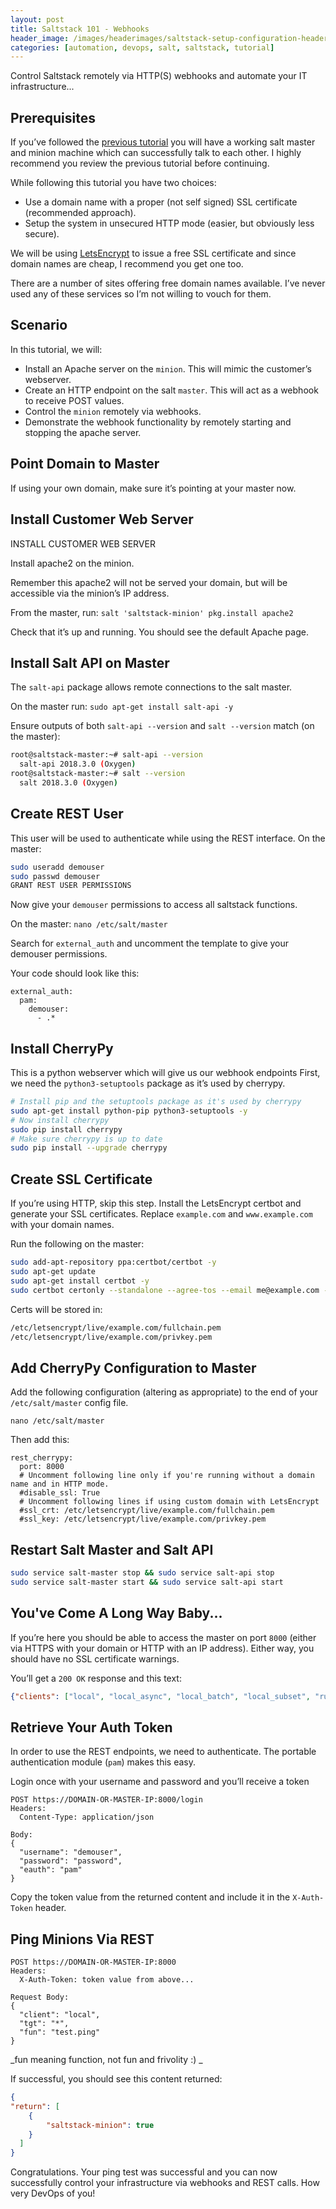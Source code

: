 ```yaml
---
layout: post
title: Saltstack 101 - Webhooks
header_image: /images/headerimages/saltstack-setup-configuration-header.png
categories: [automation, devops, salt, saltstack, tutorial]
---
```


Control Saltstack remotely via HTTP(S) webhooks and automate your IT infrastructure...

## Prerequisites

If you’ve followed the [previous tutorial](saltstack-101-setup-configuration) you will have a working salt master and minion machine which can successfully talk to each other. I highly recommend you review the previous tutorial before continuing.

While following this tutorial you have two choices:

- Use a domain name with a proper (not self signed) SSL certificate (recommended approach).
- Setup the system in unsecured HTTP mode (easier, but obviously less secure).

We will be using [LetsEncrypt](https://letsencrypt.org/) to issue a free SSL certificate and since domain names are cheap, I recommend you get one too.

There are a number of sites offering free domain names available. I’ve never used any of these services so I’m not willing to vouch for them.

## Scenario

In this tutorial, we will:

- Install an Apache server on the `minion`. This will mimic the customer’s webserver.
- Create an HTTP endpoint on the salt `master`. This will act as a webhook to receive POST values.
- Control the `minion` remotely via webhooks.
- Demonstrate the webhook functionality by remotely starting and stopping the apache server.

## Point Domain to Master

If using your own domain, make sure it’s pointing at your master now.

## Install Customer Web Server
INSTALL CUSTOMER WEB SERVER

Install apache2 on the minion.

Remember this apache2 will not be served your domain, but will be accessible via the minion’s IP address.

From the master, run: `salt 'saltstack-minion' pkg.install apache2`

Check that it’s up and running. You should see the default Apache page.

## Install Salt API on Master

The `salt-api` package allows remote connections to the salt master.

On the master run: `sudo apt-get install salt-api -y`

Ensure outputs of both `salt-api --version` and `salt --version` match (on the master):

```bash
root@saltstack-master:~# salt-api --version
  salt-api 2018.3.0 (Oxygen)
root@saltstack-master:~# salt --version
  salt 2018.3.0 (Oxygen)
```

## Create REST User

This user will be used to authenticate while using the REST interface. On the master:

```bash
sudo useradd demouser
sudo passwd demouser
GRANT REST USER PERMISSIONS
```

Now give your `demouser` permissions to access all saltstack functions.

On the master: `nano /etc/salt/master`

Search for `external_auth` and uncomment the template to give your demouser permissions.

Your code should look like this:

```
external_auth:
  pam:
    demouser:
      - .*
```

## Install CherryPy

This is a python webserver which will give us our webhook endpoints
First, we need the `python3-setuptools` package as it’s used by cherrypy.

```bash
# Install pip and the setuptools package as it's used by cherrypy
sudo apt-get install python-pip python3-setuptools -y
# Now install cherrypy
sudo pip install cherrypy
# Make sure cherrypy is up to date
sudo pip install --upgrade cherrypy
```

## Create SSL Certificate

If you’re using HTTP, skip this step. Install the LetsEncrypt certbot and generate your SSL certificates.
Replace `example.com` and `www.example.com` with your domain names.

Run the following on the master:

```bash
sudo add-apt-repository ppa:certbot/certbot -y
sudo apt-get update
sudo apt-get install certbot -y
sudo certbot certonly --standalone --agree-tos --email me@example.com -n -d example.com -d www.example.com
```

Certs will be stored in:

```bash
/etc/letsencrypt/live/example.com/fullchain.pem
/etc/letsencrypt/live/example.com/privkey.pem
```

## Add CherryPy Configuration to Master

Add the following configuration (altering as appropriate) to the end of your `/etc/salt/master` config file.

```
nano /etc/salt/master
```

Then add this:

```
rest_cherrypy:
  port: 8000
  # Uncomment following line only if you're running without a domain name and in HTTP mode.
  #disable_ssl: True
  # Uncomment following lines if using custom domain with LetsEncrypt
  #ssl_crt: /etc/letsencrypt/live/example.com/fullchain.pem
  #ssl_key: /etc/letsencrypt/live/example.com/privkey.pem
```

## Restart Salt Master and Salt API

```bash
sudo service salt-master stop && sudo service salt-api stop
sudo service salt-master start && sudo service salt-api start
```

## You've Come A Long Way Baby...

If you’re here you should be able to access the master on port `8000` (either via HTTPS with your domain or HTTP with an IP address). Either way, you should have no SSL certificate warnings.

You’ll get a `200 OK` response and this text:

```json
{"clients": ["local", "local_async", "local_batch", "local_subset", "runner", "runner_async", "ssh", "wheel", "wheel_async"], "return": "Welcome"}
```

## Retrieve Your Auth Token

In order to use the REST endpoints, we need to authenticate. The portable authentication module (`pam`) makes this easy.

Login once with your username and password and you’ll receive a token

```
POST https://DOMAIN-OR-MASTER-IP:8000/login
Headers:
  Content-Type: application/json

Body:
{
  "username": "demouser",
  "password": "password",
  "eauth": "pam"
}
```

Copy the token value from the returned content and include it in the `X-Auth-Token` header.

## Ping Minions Via REST

```
POST https://DOMAIN-OR-MASTER-IP:8000
Headers:
  X-Auth-Token: token value from above...

Request Body:
{
  "client": "local",
  "tgt": "*",
  "fun": "test.ping"
}
```

_fun meaning function, not fun and frivolity :) _

If successful, you should see this content returned:

```json
{
"return": [
    {
        "saltstack-minion": true
    }
  ]
}
```

Congratulations. Your ping test was successful and you can now successfully control your infrastructure via webhooks and REST calls. How very DevOps of you!